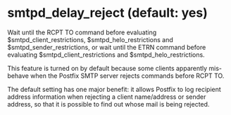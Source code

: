 # smtpd_delay_reject (default: yes)

Wait until the RCPT TO command before evaluating
$smtpd\_client\_restrictions, $smtpd\_helo\_restrictions and
$smtpd\_sender\_restrictions, or wait until the ETRN command before
evaluating $smtpd\_client\_restrictions and $smtpd\_helo\_restrictions.




This feature is turned on by default because some clients apparently
mis-behave when the Postfix SMTP server rejects commands before
RCPT TO.




The default setting has one major benefit: it allows Postfix to log
recipient address information when rejecting a client name/address
or sender address, so that it is possible to find out whose mail
is being rejected.



